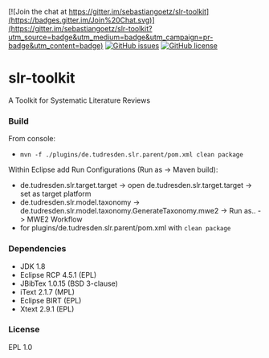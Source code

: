 [![Join the chat at https://gitter.im/sebastiangoetz/slr-toolkit](https://badges.gitter.im/Join%20Chat.svg)](https://gitter.im/sebastiangoetz/slr-toolkit?utm_source=badge&utm_medium=badge&utm_campaign=pr-badge&utm_content=badge) [![GitHub issues](https://img.shields.io/github/issues/sebastiangoetz/slr-toolkit.svg)](https://github.com/sebastiangoetz/slr-toolkit/issues) [![GitHub license](https://img.shields.io/badge/license-EPL-blue.svg)](https://raw.githubusercontent.com/sebastiangoetz/slr-toolkit/master/LICENSE)
# slr-toolkit

A Toolkit for Systematic Literature Reviews

### Build
From console:
* `mvn -f ./plugins/de.tudresden.slr.parent/pom.xml clean package`

Within Eclipse add Run Configurations (Run as -> Maven build):
* de.tudresden.slr.target.target -> open de.tudresden.slr.target.target -> set as target platform
* de.tudresden.slr.model.taxonomy -> de.tudresden.slr.model.taxonomy.GenerateTaxonomy.mwe2 -> Run as.. -> MWE2 Workflow
* for plugins/de.tudresden.slr.parent/pom.xml with `clean package`
 
### Dependencies
* JDK 1.8
* Eclipse RCP 4.5.1 (EPL)
* JBibTex 1.0.15 (BSD 3-clause)
* iText 2.1.7 (MPL)
* Eclipse BIRT (EPL)
* Xtext 2.9.1 (EPL)

### License
EPL 1.0

